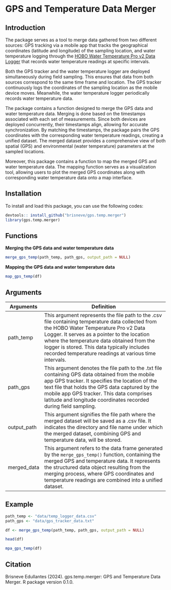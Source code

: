 # GPS and Temperature Data Merger

## Introduction

The package serves as a tool to merge data gathered from two different sources: GPS tracking via a mobile app that tracks the geographical coordinates (latitude and longitude) of the sampling location, and water temperature logging through the [HOBO Water Temperature Pro v2 Data Logger](https://www.onsetcomp.com/products/data-loggers/u22-001) that records water temperature readings at specific intervals.

Both the GPS tracker and the water temperature logger are deployed simultaneously during field sampling. This ensures that data from both sources correspond to the same time frame and location. The GPS tracker continuously logs the coordinates of the sampling location as the mobile device moves. Meanwhile, the water temperature logger periodically records water temperature data.

The package contains a function designed to merge the GPS data and water temperature data. Merging is done based on the timestamps associated with each set of measurements. Since both devices are deployed concurrently, their timestamps align, allowing for accurate synchronization. By matching the timestamps, the package pairs the GPS coordinates with the corresponding water temperature readings, creating a unified dataset. The merged dataset provides a comprehensive view of both spatial (GPS) and environmental (water temperature) parameters at the sampled locations.

Moreover, this package contains a function to map the merged GPS and water temperature data. The mapping function serves as a visualization tool, allowing users to plot the merged GPS coordinates along with corresponding water temperature data onto a map interface.

## Installation

To install and load this package, you can use the following codes:

``` r
devtools:: install_github("brisneve/gps.temp.merger")
library(gps.temp.merger)
```

## Functions

**Merging the GPS data and water temperature data**

``` r
merge_gps_temp(path_temp, path_gps, output_path = NULL)
```

**Mapping the GPS data and water temperature data**

``` r
map_gps_temp(df)
```

## Arguments

| Arguments   | Definition                                                                                                                                                                                                                                                                                                                                    |
|-------------------|-----------------------------------------------------|
| path_temp   | This argument represents the file path to the .csv file containing temperature data collected from the HOBO Water Temperature Pro v2 Data Logger. It serves as a pointer to the location where the temperature data obtained from the logger is stored. This data typically includes recorded temperature readings at various time intervals. |
| path_gps    | This argument denotes the file path to the .txt file containing GPS data obtained from the mobile app GPS tracker. It specifies the location of the text file that holds the GPS data captured by the mobile app GPS tracker. This data comprises latitude and longitude coordinates recorded during field sampling.                          |
| output_path | This argument signifies the file path where the merged dataset will be saved as a .csv file. It indicates the directory and file name under which the merged dataset, combining GPS and temperature data, will be stored.                                                                                                                     |
| merged_data | This argument refers to the data frame generated by the `merge_gps_temp()` function, containing the merged GPS and temperature data. It represents the structured data object resulting from the merging process, where GPS coordinates and temperature readings are combined into a unified dataset.                                         |

## Example

``` r
path_temp <- "data/temp_logger_data.csv"
path_gps <- "data/gps_tracker_data.txt"

df <- merge_gps_temp(path_temp, path_gps, output_path = NULL)

head(df)

mpa_gps_temp(df)
```

## Citation

Brisneve Edullantes (2024). gps.temp.merger: GPS and Temperature Data Merger. R package version 0.1.0.
